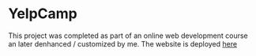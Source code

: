 # YelpCamp
This project was completed as part of an online web development course an later denhanced / customized by me.
The website is deployed [here](https://yelpcamp-th.herokuapp.com/)
